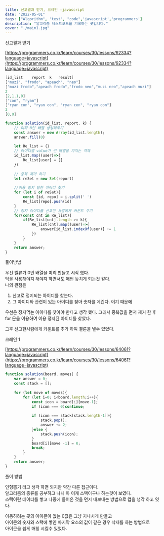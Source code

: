 ```yaml
---
title: 신고결과 받기, 크레인 -javascript
date: "2022-05-01"
tags: ["Algorithm", "test", "code",'javascript','programmers']
description: "알고리즘 테스트코드를 기록하는 곳입니다."
cover: "./main1.jpg"
---
```


신고결과 받기

[https://programmers.co.kr/learn/courses/30/lessons/92334?language=javascript](https://programmers.co.kr/learn/courses/30/lessons/92334?language=javascript)

```jsx
[id_list	report	k	result]
["muzi", "frodo", "apeach", "neo"]	
["muzi frodo","apeach frodo","frodo neo","muzi neo","apeach muzi"]	
2	
[2,1,1,0]
["con", "ryan"]	
["ryan con", "ryan con", "ryan con", "ryan con"]	
3	
[0,0]

function solution(id_list, report, k) {
    // 미리 0인 배열 생성해두기
    const answer = new Array(id_list.length);
    answer.fill(0)
    
    let Re_list = {}
    // 아이디별 value가 빈 배열을 가지는 객체
    id_list.map((user)=>{
        Re_list[user] = []
    })
    
    // 중복 제거 하기
    let reSet = new Set(report)
    
    //이용 정지 당한 아이디 찾기
    for (let i of reSet){
        const [id, repo] = i.split(' ')
        Re_list[repo].push(id)
    }
    // 정지 아이디를 신고한 사람에게 카운트 주기
    for(const cnt in Re_list){
        if(Re_list[cnt].length >= k){ 
            Re_list[cnt].map((user)=>{
                answer[id_list.indexOf(user)] += 1
            })
        }
    }
    return answer;
}

```
풀이방법

우선 벨류가 0인 배열을 미리 만들고 시작 했다.<br />
딕을 사용해야지 해야지  하면서도 매번 놓치게 되는것 같다.<br />
나의 관점은 
1. 신고로 정지되는 아이디를 찾는다.
2. 그 아이디와 관련이 있는 아이디를 찾아 숫자를 메긴다.
이기 때문에<br />

우선은 정지먹는 아이디를 찾아야 한다고 생각 했다.
그래서 중복값을 먼저 제거 한 후 for 문을 이용하여 이용 정지된 아이디를 찾았다.

그후 신고한사람에게 카운트를 추가 하여 결론을 낼수 있었다.

크레인 1

[https://programmers.co.kr/learn/courses/30/lessons/64061?language=javascript](https://programmers.co.kr/learn/courses/30/lessons/64061?language=javascript)

```jsx
function solution(board, moves) {
    var answer = 0;
    const stack = [];
    
    for (let move of moves){
        for (let i=0; i<board.length;i++){
            const icon = board[i][move-1];
            if (icon === 0)continue;
            
            if (icon === stack[stack.length-1]){
                stack.pop();
                answer += 2;
            }else {
                stack.push(icon);
            }
            board[i][move -1] = 0;
            break;
        }
    }
    return answer;
}
```
풀이 방법

인형뽑기 라고 생각 하면 되지만 
약간 다른 접근이다.<br />
알고리즘의 종류를 공부하고 나니 아 이게 스택이구나 하는것이 보였다.<br />
스택이란 데이터를 쌓고 나중에 들어온 것을 먼저 내보내는 방법으로 컵을 생각 하고 잇다.<br />

이동하려는 곳의 아이콘이 없는 0값은 그냥 지나치게 만들고<br />
아이콘의 숫자와 스택에 쌓인 마지막 요소의 값이 같은 경우 삭제를 하는 방법으로 <br />
아이콘을 쉽게 매칭 시킬수 있었다.


